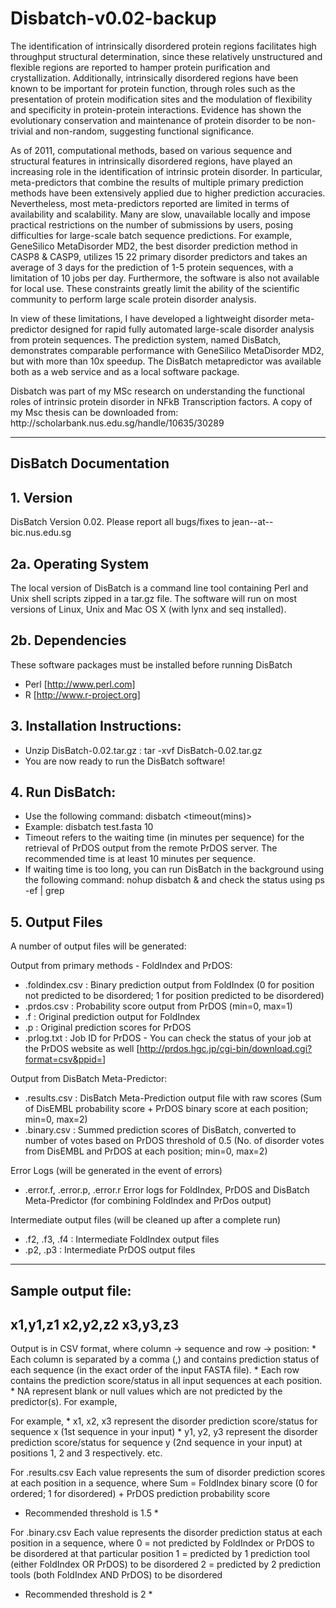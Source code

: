 # Disbatch-v0.02-backup

The identification of intrinsically disordered protein regions facilitates high
throughput structural determination, since these relatively unstructured and flexible
regions are reported to hamper protein purification and crystallization.
Additionally, intrinsically disordered regions have been known to be important for
protein function, through roles such as the presentation of protein modification sites
and the modulation of flexibility and specificity in protein-protein interactions.
Evidence has shown the evolutionary conservation and maintenance of protein
disorder to be non-trivial and non-random, suggesting functional significance.

<p>
As of 2011, computational methods, based on various sequence and structural features
in intrinsically disordered regions, have played an increasing role in the identification
of intrinsic protein disorder. In particular, meta-predictors that combine the results of
multiple primary prediction methods have been extensively applied due to higher
prediction accuracies. Nevertheless, most meta-predictors reported are limited in
terms of availability and scalability. Many are slow, unavailable locally and impose
practical restrictions on the number of submissions by users, posing difficulties for
large-scale batch sequence predictions. For example, GeneSilico MetaDisorder
MD2, the best disorder prediction method in CASP8 & CASP9, utilizes 15
22 primary disorder predictors and takes an average of 3 days for the prediction of 1-5
protein sequences, with a limitation of 10 jobs per day. Furthermore, the software is
also not available for local use. These constraints greatly limit the ability of the
scientific community to perform large scale protein disorder analysis.
</p>
<p>
In view of these limitations, I have developed a lightweight disorder meta-predictor
designed for rapid fully automated large-scale disorder analysis from protein
sequences. The prediction system, named DisBatch, demonstrates comparable performance with
GeneSilico MetaDisorder MD2, but with more than 10x speedup. The DisBatch metapredictor
was available both as a web service and as a local software package.
</p>
<p>
Disbatch was part of my MSc research on understanding the functional roles of intrinsic protein disorder in NFkB Transcription factors. A copy of my Msc thesis can be downloaded from: 
http://scholarbank.nus.edu.sg/handle/10635/30289

</p>

-----------------------
DisBatch Documentation
-----------------------

<b>1. Version</b>
-------------------------------------
DisBatch Version 0.02.
Please report all bugs/fixes to jean--at--bic.nus.edu.sg


<b>2a. Operating System</b>
-----------------
The local version of DisBatch is a command line tool containing Perl and Unix shell scripts zipped in a tar.gz file. 
The software will run on most versions of Linux, Unix and Mac OS X (with lynx and seq installed).

<b>2b. Dependencies</b> 
----------------
These software packages must be installed before running DisBatch
* Perl [http://www.perl.com]
* R [http://www.r-project.org]

<b>3. Installation Instructions:</b>
-------------------------------

* Unzip DisBatch-0.02.tar.gz : tar -xvf DisBatch-0.02.tar.gz
* You are now ready to run the DisBatch software!


<b>4. Run DisBatch:</b>
-------------------------------
- Use the following command: disbatch <inputfilename> <timeout(mins)>
- Example: disbatch test.fasta 10
- Timeout refers to the waiting time (in minutes per sequence) for the retrieval of PrDOS output from the remote PrDOS server.
  The recommended time is at least 10 minutes per sequence.
- If waiting time is too long, you can run DisBatch in the background using the following command: 
  nohup disbatch <inputfilename> <timeout>&
  and check the status using ps -ef | grep

<b>5. Output Files</b>
-------------------------------
A number of output files will be generated:

Output from primary methods - FoldIndex and PrDOS:
* <filename>.foldindex.csv : Binary prediction output from FoldIndex 
(0 for position not predicted to be disordered; 1 for position predicted to be disordered)
* <filename>.prdos.csv : Probability score output from PrDOS (min=0, max=1) 
* <filename>.f : Original prediction output for FoldIndex 
* <filename>.p : Original prediction scores for PrDOS 
* <filename>.prlog.txt : Job ID for PrDOS - 
You can check the status of your job at the PrDOS website as well 
[http://prdos.hgc.jp/cgi-bin/download.cgi?format=csv&ppid=<YOUR PRDOS JOB ID>]

Output from DisBatch Meta-Predictor: 
* <filename>.results.csv : DisBatch Meta-Prediction output file with raw scores 
(Sum of DisEMBL probability score + PrDOS binary score at each position; min=0, max=2) 
* <filename>.binary.csv : Summed prediction scores of DisBatch, converted to number of votes based on 
PrDOS threshold of 0.5
(No. of disorder votes from DisEMBL and PrDOS at each position; min=0, max=2) 

Error Logs (will be generated in the event of errors) 
* <filename>.error.f, <filename>.error.p, <filename>.error.r 
Error logs for FoldIndex, PrDOS and DisBatch Meta-Predictor (for combining FoldIndex and PrDos output)

Intermediate output files (will be cleaned up after a complete run)
* <filename>.f2, <filename>.f3, <filename>.f4 : Intermediate FoldIndex output files
* <filename>.p2, <filename>.p3 : Intermediate PrDOS output files

---------------------------
<b>Sample output file:</b>
---------------------------
x1,y1,z1
x2,y2,z2
x3,y3,z3
---------------------------

Output is in CSV format, where column -> sequence and row -> position:
    * Each column is separated by a comma (,) and contains prediction status of  each sequence (in the exact order of the input FASTA file).
    * Each row contains the prediction score/status in all input sequences at each position.
    * NA represent blank or null values which are not predicted by the predictor(s). For example,

For example,
    * x1, x2, x3 represent the disorder prediction score/status for sequence x (1st sequence in your input) 
    * y1, y2, y3 represent the disorder prediction score/status for sequence y (2nd sequence in your input) 
    at positions 1, 2 and 3 respectively. etc. 

For <filename>.results.csv
Each value represents the sum of disorder prediction scores at each position in a sequence, where 
Sum = FoldIndex binary score (0 for ordered; 1 for disordered) + PrDOS prediction probability score
* Recommended threshold is 1.5 *

For <filename>.binary.csv
Each value represents the disorder prediction status at each position in a sequence, where 
0 = not predicted by FoldIndex or PrDOS to be disordered at that particular position
1 = predicted by 1 prediction tool (either FoldIndex OR PrDOS) to be disordered
2 = predicted by 2 prediction tools (both FoldIndex AND PrDOS) to be disordered
* Recommended threshold is 2 *

